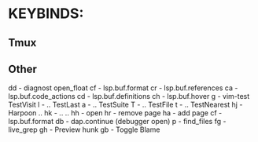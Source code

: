 # KEYBINDS:
## Tmux

## Other
<leader>dd - diagnost open_float
<leader>cf - lsp.buf.format
<leader>cr - lsp.buf.references
<leader>ca - lsp.buf.code_actions
<leader>cd - lsp.buf.definitions
<leader>ch - lsp.buf.hover
<leader>g - vim-test TestVisit
<leader>l - .. TestLast
<leader>a - .. TestSuite
<leader>T - .. TestFile
<leader>t - .. TestNearest
<leader>hj - Harpoon ..
<leader>hk - .. ..
<leader> hh - open
<leader> hr - remove page
<leader>ha - add page
<leader>cf - lsp.buf.format
<leader>db - dap.continue (debugger open)
<leader>p - find_files
<leader>fg - live_grep
<leader> gh - Preview hunk
<leader> gb - Toggle Blame
